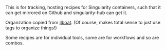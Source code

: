 This is for tracking, hosting recipes for Singularity containers, such that
it can get mirrored on Github and singularity-hub can get it.

Organzation copied from [jlboat](https://github.com/jlboat/BioinfoContainers).
(Of course, makes total sense to just use tags to organize things!)

Some recipes are for individual tools, some are for workflows and so are
combos.
